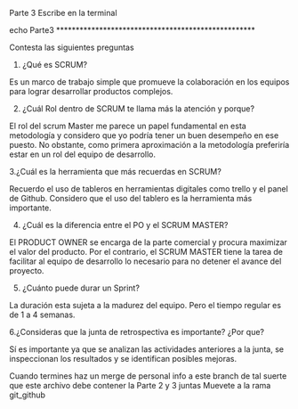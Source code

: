 Parte 3
Escribe en la terminal

echo Parte3 ***************************************************

Contesta las siguientes preguntas

1. ¿Qué es SCRUM?

Es un marco de trabajo simple que promueve la colaboración en los equipos para lograr desarrollar productos complejos.

2. ¿Cuál Rol dentro de SCRUM te llama más la atención y porque?

El rol del scrum Master me parece un papel fundamental en esta metodología y considero que yo podría tener un buen desempeño en ese puesto.
No obstante, como primera aproximación a la metodología preferiría estar en un rol del equipo de desarrollo.

3.¿Cuál es la herramienta que más recuerdas en SCRUM?

Recuerdo el uso de tableros en herramientas digitales como trello y el panel de Github.
Considero que el uso del tablero es la herramienta más importante.

4. ¿Cuál es la diferencia entre el PO y el SCRUM MASTER?

El PRODUCT OWNER se encarga de la parte comercial y procura maximizar el valor del producto.
Por el contrario, el SCRUM MASTER tiene la tarea de facilitar al equipo de desarrollo lo necesario para no detener el avance del proyecto.

5. ¿Cuánto puede durar un Sprint?

La duración esta sujeta a la madurez del equipo. Pero el tiempo regular es de 1 a 4 semanas.

6.¿Consideras que la junta de retrospectiva es importante? ¿Por que?

Sí es importante ya que se analizan las actividades anteriores a la junta, se inspeccionan los resultados y se identifican posibles mejoras.


Cuando termines haz un merge de personal info a este branch
de tal suerte que este archivo debe contener la Parte 2 y 3 juntas
Muevete a la rama git_github
